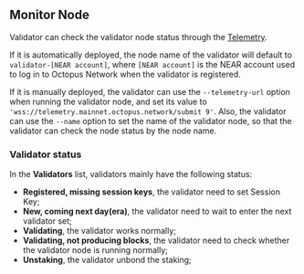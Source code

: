 ## Monitor Node

Validator can check the validator node status through the [Telemetry](https://telemetry.mainnet.octopus.network/).

If it is automatically deployed, the node name of the validator will default to `validator-[NEAR account]`, where `[NEAR account]` is the NEAR account used to log in to Octopus Network when the validator is registered.

If it is manually deployed, the validator can use the `--telemetry-url` option when running the validator node, and set its value to `'wss://telemetry.mainnet.octopus.network/submit 9'`. Also, the validator can use the `--name` option to set the name of the validator node, so that the validator can check the node status by the node name.

### Validator status

In the **Validators** list, validators mainly have the following status:

* **Registered, missing session keys**, the validator need to set Session Key;
* **New, coming next day(era)**, the validator need to wait to enter the next validator set;
* **Validating**, the validator works normally;
* **Validating, not producing blocks**, the validator need to check whether the validator node is running normally;
* **Unstaking**, the validator unbond the staking;
